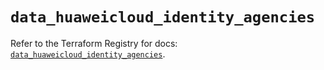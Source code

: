 # `data_huaweicloud_identity_agencies`

Refer to the Terraform Registry for docs: [`data_huaweicloud_identity_agencies`](https://registry.terraform.io/providers/huaweicloud/huaweicloud/1.71.1/docs/data-sources/identity_agencies).
